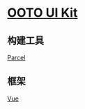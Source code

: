 # [OOTO UI Kit](https://li1xu1bin.github.io/ooto-ui/)

## 构建工具
[Parcel](https://parceljs.org/)  

## 框架
[Vue](https://cn.vuejs.org/)

